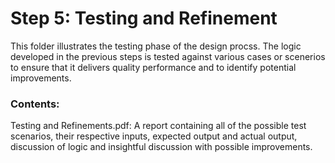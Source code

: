 # Step 5: Testing and Refinement

This folder illustrates the testing phase of the design procss. The logic developed in the previous steps is tested against various cases or scenerios to ensure that it delivers quality performance and to identify potential improvements.

### Contents:
Testing and Refinements.pdf: A report containing all of the possible test scenarios, their respective inputs, expected output and actual output, discussion of logic and insightful discussion with possible improvements.

